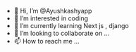 - 👋 Hi, I’m @Ayushkashyapp
- 👀 I’m interested in coding
- 🌱 I’m currently learning Next js , django
- 💞️ I’m looking to collaborate on ...
- 📫 How to reach me ...

<!---
Ayushkashyapp/Ayushkashyapp is a ✨ special ✨ repository because its `README.md` (this file) appears on your GitHub profile.
You can click the Preview link to take a look at your changes.
--->
